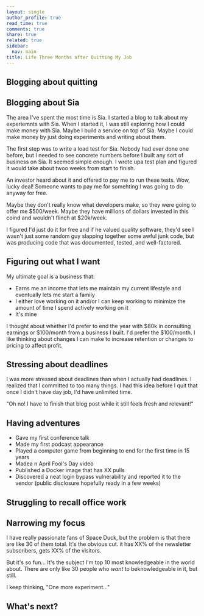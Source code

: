 ```yaml
---
layout: single
author_profile: true
read_time: true
comments: true
share: true
related: true
sidebar:
  nav: main
title: Life Three Months after Quitting My Job
---
```


## Blogging about quitting

## Blogging about Sia

The area I've spent the most time is Sia. I started a blog to talk about my experiemnts with Sia. When I started it, I was still exploring how I could make money with Sia. Maybe I build a service on top of Sia. Maybe I could make money by just doing experiments and writing about them.

The first step was to write a load test for Sia. Nobody had ever done one before, but I needed to see concrete numbers before I built any sort of business on Sia. It seemed simple enough. I wrote upa  test plan and figured it would take about twoo weeks from start to finish.

An investor heard about it and offered to pay me to run these tests. Wow, lucky deal! Someone wants to pay me for somehting I was going to do anyway for free.

Maybe they don't really know what developers make, so they were going to offer me $500/week. Maybe they have millions of dollars invested in this coind and wouldn't flinch at $20k/week.

I figured I'd just do it for free and if he valued quality software, they'd see I wasn't just some random guy slapping together some awful junk code, but was producing code that was documented, tested, and well-factored.

## Figuring out what I want

My ultimate goal is a business that:

* Earns me an income that lets me maintain my current lifestyle and eventually lets me start a family
* I either love working on it and/or I can keep working to minimize the amount of time I spend actively working on it
* It's mine

I thought about whether I'd prefer to end the year with $80k in consulting earnings or $100/month from a business I built. I'd prefer the $100/month. I like thinking about changes I can make to increase retention or changes to pricing to affect profit.

## Stressing about deadlines

I was more stressed about deadlines than when I actually had deadlines. I realized that I committed to too many things. I had this idea before I quit that once I didn't have day job, I'd have unlimited time.

"Oh no! I have to finish that blog post while it still feels fresh and relevant!"

## Having adventures

* Gave my first conference talk
* Made my first podcast appearance
* Played a computer game from beginning to end for the first time in 15 years
* Madea n April Fool's Day video
* Published a Docker image that has XX pulls
* Discovered a neat login bypass vulnerability and reported it to the vendor (public disclosure hopefully ready in a few weeks)

## Struggling to recall office work

## Narrowing my focus

I have really passionate fans of Space Duck, but the problem is that there are like 30 of them total. It's the obvious cut. it has XX% of the newsletter subscribers, gets XX% of the visitors.

But it's so fun... It's the subject I'm top 10 most knowledgeable in the world about. There are only like 30 people who *want* to beknowledgeable in it, but still.

I keep thinking, "One more experiment..."

## What's next?